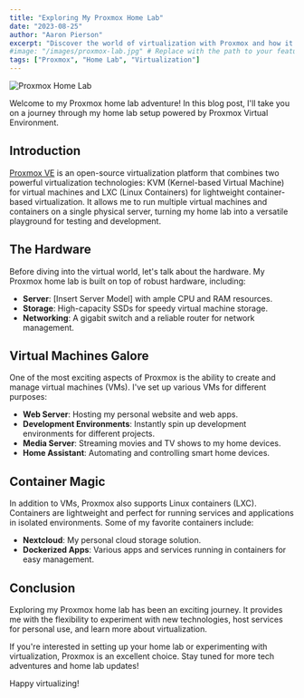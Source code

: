 ```yaml
---
title: "Exploring My Proxmox Home Lab"
date: "2023-08-25"
author: "Aaron Pierson"
excerpt: "Discover the world of virtualization with Proxmox and how it powers my home lab."
#image: "/images/proxmox-lab.jpg" # Replace with the path to your featured image
tags: ["Proxmox", "Home Lab", "Virtualization"]
---
```


![Proxmox Home Lab](/images/proxmox-lab.jpg)

Welcome to my Proxmox home lab adventure! In this blog post, I'll take you on a journey through my home lab setup powered by Proxmox Virtual Environment.

## Introduction

[Proxmox VE](https://www.proxmox.com/proxmox-ve) is an open-source virtualization platform that combines two powerful virtualization technologies: KVM (Kernel-based Virtual Machine) for virtual machines and LXC (Linux Containers) for lightweight container-based virtualization. It allows me to run multiple virtual machines and containers on a single physical server, turning my home lab into a versatile playground for testing and development.

## The Hardware

Before diving into the virtual world, let's talk about the hardware. My Proxmox home lab is built on top of robust hardware, including:

- **Server**: [Insert Server Model] with ample CPU and RAM resources.
- **Storage**: High-capacity SSDs for speedy virtual machine storage.
- **Networking**: A gigabit switch and a reliable router for network management.

## Virtual Machines Galore

One of the most exciting aspects of Proxmox is the ability to create and manage virtual machines (VMs). I've set up various VMs for different purposes:

- **Web Server**: Hosting my personal website and web apps.
- **Development Environments**: Instantly spin up development environments for different projects.
- **Media Server**: Streaming movies and TV shows to my home devices.
- **Home Assistant**: Automating and controlling smart home devices.

## Container Magic

In addition to VMs, Proxmox also supports Linux containers (LXC). Containers are lightweight and perfect for running services and applications in isolated environments. Some of my favorite containers include:

- **Nextcloud**: My personal cloud storage solution.
- **Dockerized Apps**: Various apps and services running in containers for easy management.

## Conclusion

Exploring my Proxmox home lab has been an exciting journey. It provides me with the flexibility to experiment with new technologies, host services for personal use, and learn more about virtualization.

If you're interested in setting up your home lab or experimenting with virtualization, Proxmox is an excellent choice. Stay tuned for more tech adventures and home lab updates!

Happy virtualizing!
